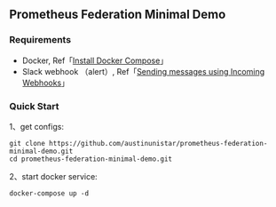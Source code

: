 ## Prometheus Federation Minimal Demo

### Requirements

- Docker, Ref「[Install Docker Compose](https://docs.docker.com/compose/)」
- Slack webhook （alert）, Ref「[Sending messages using Incoming Webhooks](https://api.slack.com/messaging/webhooks)」

### Quick Start

1、get configs:

```shell
git clone https://github.com/austinunistar/prometheus-federation-minimal-demo.git
cd prometheus-federation-minimal-demo.git
```
2、start docker service:

```shell
docker-compose up -d
```
